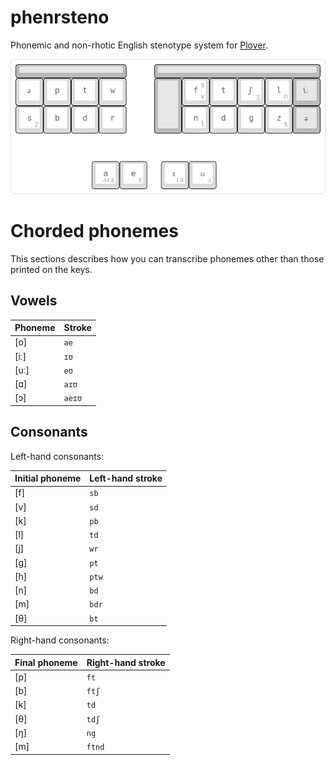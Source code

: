 # phenrsteno
Phonemic and non-rhotic English stenotype system for [Plover][1].

![phenrsteno layout](./doc/layout.png)

# Chorded phonemes
This sections describes how you can transcribe phonemes other than those printed on the keys.

## Vowels



| Phoneme | Stroke |
| ------- | -------|
| [o]     | `ae`   |
| [iː]    | `ɪʊ`   |
| [uː]    | `eʊ`   |
| [ɑ]     | `aɪʊ`  |
| [ɔ]     | `aeɪʊ` |


## Consonants

Left-hand consonants:

| Initial phoneme | Left-hand stroke |
| --------------- | ---------------- |
| [f]             | `sb`             |
| [v]             | `sd`             |
| [k]             | `pb`             |
| [l]             | `td`             |
| [j]             | `wr`             |
| [g]             | `pt`             |
| [h]             | `ptw`            |
| [n]             | `bd`             |
| [m]             | `bdr`            |
| [θ]             | `bt`             |

Right-hand consonants:

| Final phoneme | Right-hand stroke |
| ------------- | ----------------- |
| [p]           | `ft`              |
| [b]           | `ftʃ`             |
| [k]           | `td`              |
| [θ]           | `tdʃ`             |
| [ŋ]           | `ng`              |
| [m]           | `ftnd`            |


[1]: https://github.com/openstenoproject/plover
